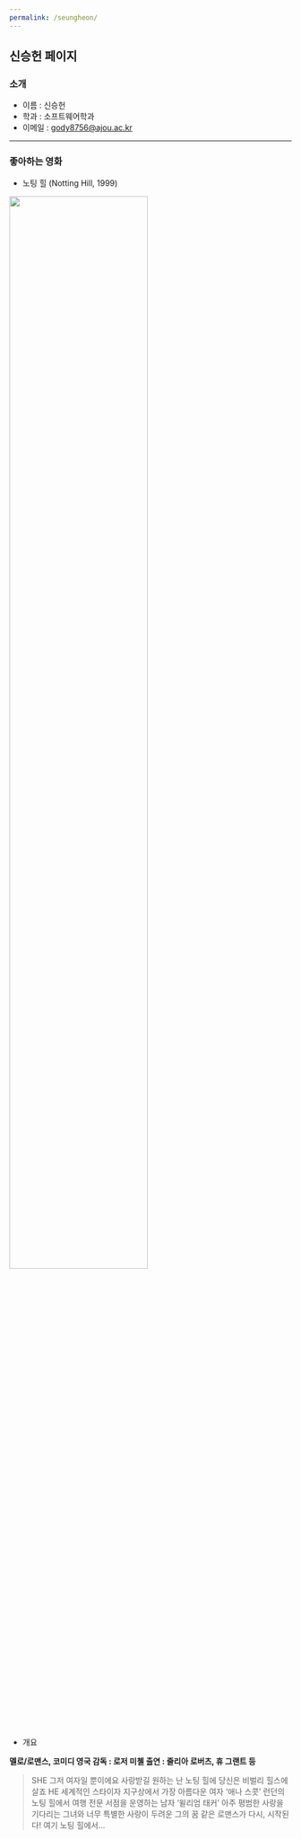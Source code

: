 ```yaml
---
permalink: /seungheon/
---
```


## 신승헌 페이지

### 소개
* 이름 : 신승헌
* 학과 : 소프트웨어학과
* 이메일 : gody8756@ajou.ac.kr

---

### 좋아하는 영화
- 노팅 힐 (Notting Hill, 1999)
<img src = "https://user-images.githubusercontent.com/75475398/124723616-3253f580-df46-11eb-83d7-6cd036bd0c1f.jpg" width="70%" height="70%">

* 개요

**멜로/로맨스, 코미디
영국
감독 : 로저 미첼
출연 : 줄리아 로버츠, 휴 그랜트 등**

>SHE 그저 여자일 뿐이에요 사랑받길 원하는
난 노팅 힐에 당신은 비벌리 힐스에 살죠 HE
세계적인 스타이자 지구상에서 가장 아름다운 여자 ‘애나 스콧’
 런던의 노팅 힐에서 여행 전문 서점을 운영하는 남자 ‘윌리엄 태커’
 아주 평범한 사랑을 기다리는 그녀와 너무 특별한 사랑이 두려운 그의
 꿈 같은 로맨스가 다시, 시작된다! 여기 노팅 힐에서…

